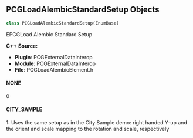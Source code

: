 ## PCGLoadAlembicStandardSetup Objects

```python
class PCGLoadAlembicStandardSetup(EnumBase)
```

EPCGLoad Alembic Standard Setup

**C++ Source:**

- **Plugin**: PCGExternalDataInterop
- **Module**: PCGExternalDataInterop
- **File**: PCGLoadAlembicElement.h

<a id="unreal.PCGLoadAlembicStandardSetup.NONE"></a>

#### NONE

0

<a id="unreal.PCGLoadAlembicStandardSetup.CITY_SAMPLE"></a>

#### CITY_SAMPLE

1: Uses the same setup as in the City Sample demo: right handed Y-up and the orient and scale mapping to the rotation and scale, respectively

<a id="unreal.PCGColorChannel"></a>